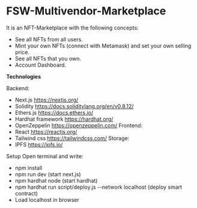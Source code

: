 # FSW-Multivendor-Marketplace

It is an NFT-Marketplace with the following concepts:
-	See all NFTs from all users.
-	Mint your own NFTs (connect with Metamask) and set your own selling price.
-	See all NFTs that you own.
-	Account Dashboard.


**Technologies**

Backend:
- Next.js https://nextjs.org/
- Solidity https://docs.soliditylang.org/en/v0.8.12/
-	Ethers.js https://docs.ethers.io/
-	Hardhat framework https://hardhat.org/
-	OpenZeppelin https://openzeppelin.com/
Frontend:
-	React https://reactjs.org/
-	Tailwind css https://tailwindcss.com/
Storage:
-	IPFS https://ipfs.io/

Setup
Open terminal and write:
-	npm install
-	npm run dev (start next.js)
-	npm hardhat node (start hardhat)
-	npm hardhat run script/deploy.js --network localhost (deploy smart contract)
-	Load localhost in browser

